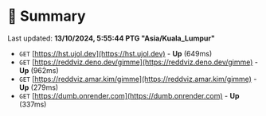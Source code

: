 # 📖 Summary
Last updated: **13/10/2024, 5:55:44 PTG "Asia/Kuala_Lumpur"**

- `GET` [https://hst.ujol.dev](https://hst.ujol.dev) - **Up** (649ms)
- `GET` [https://reddviz.deno.dev/gimme](https://reddviz.deno.dev/gimme) - **Up** (962ms)
- `GET` [https://reddviz.amar.kim/gimme](https://reddviz.amar.kim/gimme) - **Up** (279ms)
- `GET` [https://dumb.onrender.com](https://dumb.onrender.com) - **Up** (337ms)
